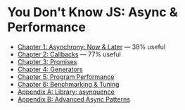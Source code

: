 # You Don't Know JS: Async & Performance

* [Chapter 1: Asynchrony: Now & Later](ch1.md) — 38% useful
* [Chapter 2: Callbacks](ch2.md) — 77% useful
* [Chapter 3: Promises](ch3.md)
* [Chapter 4: Generators](ch4.md)
* [Chapter 5: Program Performance](ch5.md)
* [Chapter 6: Benchmarking & Tuning](ch6.md)
* [Appendix A: Library: asynquence](apA.md)
* [Appendix B: Advanced Async Patterns](apB.md)
